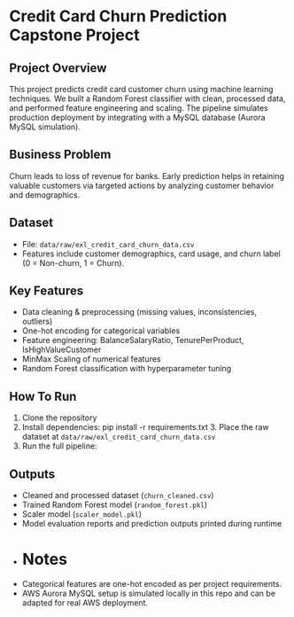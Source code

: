 # Credit Card Churn Prediction Capstone Project

## Project Overview
This project predicts credit card customer churn using machine learning techniques. We built a Random Forest classifier with clean, processed data, and performed feature engineering and scaling. The pipeline simulates production deployment by integrating with a MySQL database (Aurora MySQL simulation).

## Business Problem
Churn leads to loss of revenue for banks. Early prediction helps in retaining valuable customers via targeted actions by analyzing customer behavior and demographics.

## Dataset
- File: `data/raw/exl_credit_card_churn_data.csv`  
- Features include customer demographics, card usage, and churn label (0 = Non-churn, 1 = Churn).

## Key Features
- Data cleaning & preprocessing (missing values, inconsistencies, outliers)
- One-hot encoding for categorical variables
- Feature engineering: BalanceSalaryRatio, TenurePerProduct, IsHighValueCustomer
- MinMax Scaling of numerical features
- Random Forest classification with hyperparameter tuning



## How To Run
1. Clone the repository
2. Install dependencies:
   pip install -r requirements.txt
   3. Place the raw dataset at `data/raw/exl_credit_card_churn_data.csv`
4. Run the full pipeline:
## Outputs
- Cleaned and processed dataset (`churn_cleaned.csv`)
- Trained Random Forest model (`random_forest.pkl`)
- Scaler model (`scaler_model.pkl`)
- Model evaluation reports and prediction outputs printed during runtime
- # Notes
- Categorical features are one-hot encoded as per project requirements.  
- AWS Aurora MySQL setup is simulated locally in this repo and can be adapted for real AWS deployment.

